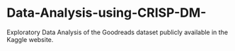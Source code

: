 # Data-Analysis-using-CRISP-DM-
Exploratory Data Analysis of the Goodreads dataset publicly available in the Kaggle website. 
